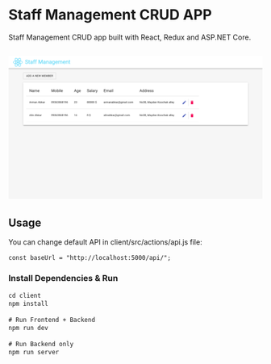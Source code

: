 # Staff Management CRUD APP

Staff Management CRUD app built with React, Redux and ASP.NET Core.

<h2 align="center">
  <img src="https://github.com/armanabkar/staff-management/blob/master/screenshot.png" alt="StaffManagement" width="600px" />
  <br>
</h2>

## Usage

You can change default API in client/src/actions/api.js file:

    const baseUrl = "http://localhost:5000/api/";


### Install Dependencies & Run

```
cd client
npm install

# Run Frontend + Backend
npm run dev

# Run Backend only
npm run server
```

